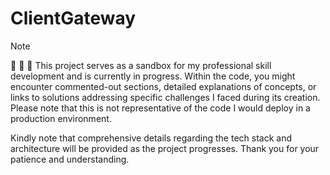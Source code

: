 # ClientGateway

> [!NOTE]
> :nut_and_bolt: :hammer: :rocket:
> This project serves as a sandbox for my professional skill development and is currently in progress. Within the code, you might encounter commented-out sections, detailed explanations of concepts, or links to solutions addressing specific challenges I faced during its creation. Please note that this is not representative of the code I would deploy in a production environment.
>
> Kindly note that comprehensive details regarding the tech stack and architecture will be provided as the project progresses. Thank you for your patience and understanding. 
